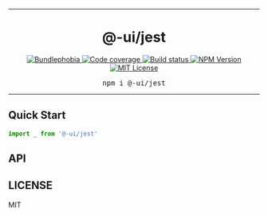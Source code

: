 <hr>
<div align="center">
  <h1 align="center">
    @-ui/jest
  </h1>
</div>

<p align="center">
  <a href="https://bundlephobia.com/result?p=@-ui/jest">
    <img alt="Bundlephobia" src="https://img.shields.io/bundlephobia/minzip/@-ui/jest?style=for-the-badge&labelColor=24292e">
  </a>
  <a aria-label="Code coverage report" href="https://codecov.io/gh/dash-ui/-ui">
    <img alt="Code coverage" src="https://img.shields.io/codecov/c/gh/dash-ui/-ui?style=for-the-badge&labelColor=24292e">
  </a>
  <a aria-label="Build status" href="https://travis-ci.org/dash-ui/-ui">
    <img alt="Build status" src="https://img.shields.io/travis/dash-ui/-ui?style=for-the-badge&labelColor=24292e">
  </a>
  <a aria-label="NPM version" href="https://www.npmjs.com/package/@-ui/jest">
    <img alt="NPM Version" src="https://img.shields.io/npm/v/@-ui/jest?style=for-the-badge&labelColor=24292e">
  </a>
  <a aria-label="License" href="https://jaredlunde.mit-license.org/">
    <img alt="MIT License" src="https://img.shields.io/npm/l/@-ui/jest?style=for-the-badge&labelColor=24292e">
  </a>
</p>

<pre align="center">npm i @-ui/jest</pre>
<hr>



## Quick Start

```js
import _ from '@-ui/jest'
```

## API

## LICENSE

MIT
